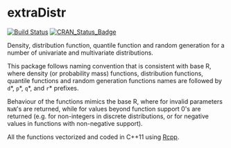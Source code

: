 
# extraDistr

[![Build Status](https://travis-ci.org/twolodzko/extraDistr.svg?branch=master)](https://travis-ci.org/twolodzko/extraDistr)
[![CRAN_Status_Badge](http://www.r-pkg.org/badges/version/extraDistr)](http://cran.r-project.org/package=extraDistr)

Density, distribution function, quantile function and random
generation for a number of univariate and multivariate distributions.

This package follows naming convention that is consistent with base R,
where density (or probability mass) functions, distribution functions,
quantile functions and random generation functions names are followed by
`d`\*, `p`\*, `q`\*, and `r`\* prefixes.

Behaviour of the functions mimics the base R, where for
invalid parameters `NaN`'s are returned, while
for values beyond function support 0's are returned
(e.g. for non-integers in discrete distributions, or for
negative values in functions with non-negative support).

All the functions vectorized and coded in C++11 using [Rcpp](http://www.rcpp.org/).
